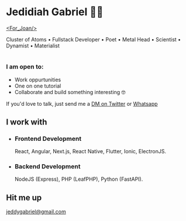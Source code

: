 # Jedidiah Gabriel 🧔🏽 

[<For_Joan/>](https://joan.onrender.com)

Cluster of Atoms • Fullstack Developer • Poet • Metal Head • Scientist • Dynamist • Materialist 
#

### I am open to:
- Work oppurtunities 
- One on one tutorial
- Collaborate and build something interesting 🤓

If you'd love to talk, just send me a [DM on Twitter](https://twitter.com/jedshock) or [Whatsapp](https://wa.me/+2348140066686)


## I work with

- ### Frontend Development
   React, Angular, Next.js, React Native, Flutter, Ionic, ElectronJS.
- ### Backend Development
   NodeJS (Express), PHP (LeafPHP), Python (FastAPI). 

## Hit me up

[jeddygabriel@gmail.com](mailto:jeddygabriel@gmail.com)
